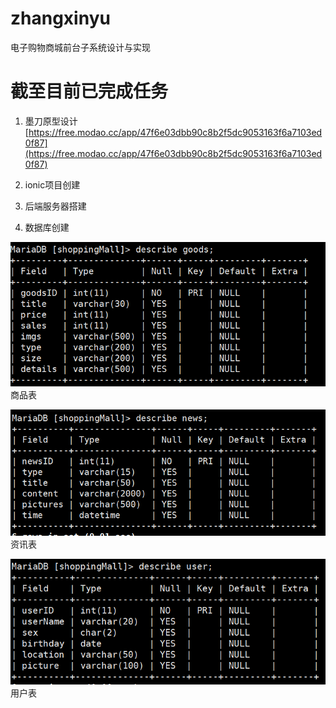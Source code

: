 # zhangxinyu
电子购物商城前台子系统设计与实现

# 截至目前已完成任务
1. 墨刀原型设计     [https://free.modao.cc/app/47f6e03dbb90c8b2f5dc9053163f6a7103ed0f87](https://free.modao.cc/app/47f6e03dbb90c8b2f5dc9053163f6a7103ed0f87)

2. ionic项目创建
 
3.  后端服务器搭建

4. 数据库创建

![商品表](https://github.com/electronic-shopping-mall/zhangxinyu/blob/master/database_chart/%E5%95%86%E5%93%81%E8%A1%A8.png?raw=true)商品表

![资讯表](https://github.com/electronic-shopping-mall/zhangxinyu/blob/master/database_chart/%E8%B5%84%E8%AE%AF%E8%A1%A8.png?raw=true)资讯表

![用户表](https://github.com/electronic-shopping-mall/zhangxinyu/blob/master/database_chart/%E7%94%A8%E6%88%B7%E8%A1%A8.png?raw=true)用户表
